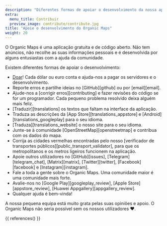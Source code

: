 ```yaml
---
description: "Diferentes formas de apoiar o desenvolvimento da nossa aplicação gratuita"
extra:
  menu_title: Contribuir
  preview_image: contribute/contribute.jpg
title: "Apoie o desenvolvimento do Organic Maps"
weight: 20
---
```


O Organic Maps é uma aplicação gratuita e de código aberto. Não tem
anúncios, não recolhe as suas informações pessoais e é desenvolvida por
alguns entusiastas com a ajuda da comunidade.

Existem diferentes formas de apoiar o desenvolvimento:

- [Doar](@/donate/index.md)! Cada dólar ou euro conta e ajuda-nos a pagar os
  servidores e o desenvolvimento.
- Reporte erros e partilhe ideias no [GitHub][github] ou por [email][email].
- Ajude-nos a [corrigir erros][contributing] e fazer revisões do código se
  for um programador. Cada pequeno problema resolvido deixa alguém mais
  feliz.
- [Traduzir][translations] os textos que faltam na interface da aplicação.
- Traduza as descrições da [App Store][translations_appstore] e
  [Android][translations_googleplay] para o seu idioma.
- [Traduza][translations_website] o nosso site para o seu idioma.
- Junte-se à comunidade [OpenStreetMap][openstreetmap] e contribua com os
  dados do mapa.
- Corrija as cidades vermelhas encontradas pelo nosso [verificador de
  transportes públicos][public_transport_validator], para que os
  metropolitanos e os metros ligeiros funcionem na aplicação.
- Apoie outros utilizadores no [GitHub][issues], [Telegram][telegram_chat],
  [Matrix][matrix], [Twitter][twitter], [Facebook][facebook] e
  [Instagram][instagram].
- Fale a toda a gente sobre o Organic Maps. Uma comunidade maior é uma
  comunidade mais forte.
- Avalie-nos no [Google Play][googleplay_review], [Apple
  Store][appstore_review], [Huawei Appgallery][appgallery_review].
- Qualquer ajuda é bem-vinda!

A nossa pequena equipa está muito grata pelas suas opiniões e apoio. O
Organic Maps não seria possível sem os nossos utilizadores ❤️.

{{ references() }}
